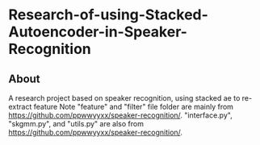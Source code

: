 # Research-of-using-Stacked-Autoencoder-in-Speaker-Recognition
## About
A research project based on speaker recognition, using stacked ae to re-extract feature
Note "feature" and "filter" file folder are mainly from https://github.com/ppwwyyxx/speaker-recognition/.
"interface.py", "skgmm.py", and "utils.py" are also from https://github.com/ppwwyyxx/speaker-recognition/.
